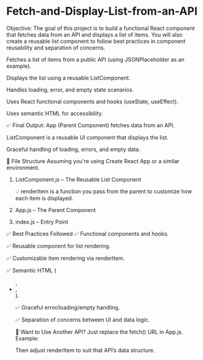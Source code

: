 # Fetch-and-Display-List-from-an-API

Objective: 
The goal of this project is to build a functional React component that fetches data from an API and displays a list of items. You will also create a reusable list component to follow best practices in component reusability and separation of concerns.

Fetches a list of items from a public API (using JSONPlaceholder as an example).

Displays the list using a reusable ListComponent.

Handles loading, error, and empty state scenarios.

Uses React functional components and hooks (useState, useEffect).

Uses semantic HTML for accessibility.


✅ Final Output:
App (Parent Component) fetches data from an API.

ListComponent is a reusable UI component that displays the list.

Graceful handling of loading, errors, and empty data.

📁 File Structure
Assuming you're using Create React App or a similar environment.

1. ListComponent.js – The Reusable List Component

   💡 renderItem is a function you pass from the parent to customize how each item is displayed.

2. App.js – The Parent Component

3. index.js – Entry Point

✅ Best Practices Followed
✅ Functional components and hooks.

✅ Reusable component for list rendering.

✅ Customizable item rendering via renderItem.

✅ Semantic HTML (<ul>, <li>, <div>).

✅ Graceful error/loading/empty handling.

✅ Separation of concerns between UI and data logic.

🔁 Want to Use Another API?
Just replace the fetch() URL in App.js. Example:

Then adjust renderItem to suit that API’s data structure.


